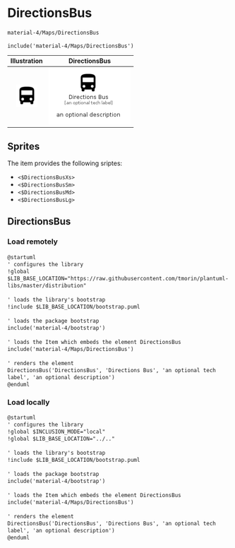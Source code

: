 # DirectionsBus


```text
material-4/Maps/DirectionsBus
```

```text
include('material-4/Maps/DirectionsBus')
```



| Illustration | DirectionsBus |
| :---: | :---: |
| ![illustration for Illustration](../../material-4/Maps/DirectionsBus.png) | ![illustration for DirectionsBus](../../material-4/Maps/DirectionsBus.Local.png) |



## Sprites
The item provides the following sriptes:

- `<$DirectionsBusXs>`
- `<$DirectionsBusSm>`
- `<$DirectionsBusMd>`
- `<$DirectionsBusLg>`





## DirectionsBus

### Load remotely
```plantuml
@startuml
' configures the library
!global $LIB_BASE_LOCATION="https://raw.githubusercontent.com/tmorin/plantuml-libs/master/distribution"

' loads the library's bootstrap
!include $LIB_BASE_LOCATION/bootstrap.puml

' loads the package bootstrap
include('material-4/bootstrap')

' loads the Item which embeds the element DirectionsBus
include('material-4/Maps/DirectionsBus')

' renders the element
DirectionsBus('DirectionsBus', 'Directions Bus', 'an optional tech label', 'an optional description')
@enduml
```

### Load locally
```plantuml
@startuml
' configures the library
!global $INCLUSION_MODE="local"
!global $LIB_BASE_LOCATION="../.."

' loads the library's bootstrap
!include $LIB_BASE_LOCATION/bootstrap.puml

' loads the package bootstrap
include('material-4/bootstrap')

' loads the Item which embeds the element DirectionsBus
include('material-4/Maps/DirectionsBus')

' renders the element
DirectionsBus('DirectionsBus', 'Directions Bus', 'an optional tech label', 'an optional description')
@enduml
```

